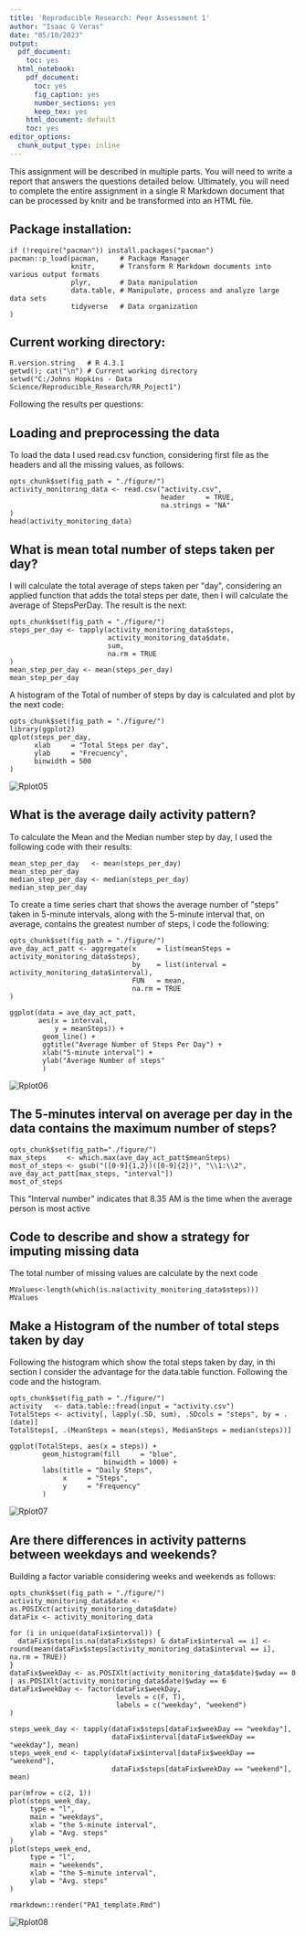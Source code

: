 ```yaml
---
title: 'Reproducible Research: Peer Assessment 1'
author: "Isaac G Veras"
date: "05/10/2023"
output:
  pdf_document:
    toc: yes
  html_notebook:
    pdf_document:
      toc: yes
      fig_caption: yes
      number_sections: yes
      keep_tex: yes
    html_document: default
    toc: yes
editor_options:
  chunk_output_type: inline
---
```


This assignment will be described in multiple parts. You will need to write a report that answers the questions detailed below. Ultimately, you will need to complete the entire assignment in a single R Markdown document that can be processed by knitr and be transformed into an HTML file.

## Package installation:

```{r}
if (!require("pacman")) install.packages("pacman")
pacman::p_load(pacman,     # Package Manager
               knitr,      # Transform R Markdown documents into various output formats
               plyr,       # Data manipulation
               data.table, # Manipulate, process and analyze large data sets
               tidyverse   # Data organization
)
```

## Current working directory:

```{r}
R.version.string   # R 4.3.1
getwd(); cat("\n") # Current working directory
setwd("C:/Johns Hopkins - Data Science/Reproducible_Research/RR_Poject1")
```

Following the results per questions:

## Loading and preprocessing the data

To load the data I used read.csv function, considering first file as the headers and all the missing values, as follows:

```{r fig.width=2,fig.height=3}
opts_chunk$set(fig_path = "./figure/")
activity_monitoring_data <- read.csv("activity.csv",
                                     header     = TRUE,
                                     na.strings = "NA"
)
head(activity_monitoring_data)
```

## What is mean total number of steps taken per day?

I will calculate the total average of steps taken per "day", considering an applied function that adds the total steps per date, then I will calculate the average of StepsPerDay. The result is the next:

```{r}
opts_chunk$set(fig_path = "./figure/")
steps_per_day <- tapply(activity_monitoring_data$steps,
                        activity_monitoring_data$date,
                        sum,
                        na.rm = TRUE
)
mean_step_per_day <- mean(steps_per_day)
mean_step_per_day
```

A histogram of the Total of number of steps by day is calculated and plot by the next code:

```{r fig.width=4,fig.height=4}
opts_chunk$set(fig_path = "./figure/")
library(ggplot2)
qplot(steps_per_day,
      xlab     = "Total Steps per day",
      ylab     = "Frecuency",
      binwidth = 500
)
```
![Rplot05](https://github.com/i544c/ReproducibleResearch_Project1/assets/104391905/7382a81a-e1f6-4815-acdc-736081c572b8)

## What is the average daily activity pattern?

To calculate the Mean and the Median number step by day, I used the following code with their results:

```{r}
mean_step_per_day   <- mean(steps_per_day)
mean_step_per_day
median_step_per_day <- median(steps_per_day)
median_step_per_day
```

To create a time series chart that shows the average number of "steps" taken in 5-minute intervals, along with the 5-minute interval that, on average, contains the greatest number of steps, I code the following:

```{r}
opts_chunk$set(fig_path = "./figure/")
ave_day_act_patt <- aggregate(x     = list(meanSteps = activity_monitoring_data$steps),
                              by    = list(interval = activity_monitoring_data$interval),
                              FUN   = mean,
                              na.rm = TRUE
)

ggplot(data = ave_day_act_patt,
       aes(x = interval,
           y = meanSteps)) +
        geom_line() +
        ggtitle("Average Number of Steps Per Day") +
        xlab("5-minute interval") +
        ylab("Average Number of steps"
		)
```
![Rplot06](https://github.com/i544c/ReproducibleResearch_Project1/assets/104391905/02ccbc47-0b17-4642-b9b8-06453a487d24)

## The 5-minutes interval on average per day in the data contains the maximum number of steps?

```{r}
opts_chunk$set(fig_path="./figure/")
max_steps     <- which.max(ave_day_act_patt$meanSteps)
most_of_steps <- gsub("([0-9]{1,2})([0-9]{2})", "\\1:\\2", ave_day_act_patt[max_steps, "interval"])
most_of_steps
```

This "Interval number" indicates that 8.35 AM is the time when the average person is most active

## Code to describe and show a strategy for imputing missing data

The total number of missing values are calculate by the next code

```{r}
MValues<-length(which(is.na(activity_monitoring_data$steps)))
MValues
```

## Make a Histogram of the number of total steps taken by day

Following the histogram which show the total steps taken by day, in thi section I consider the advantage for the data.table function. Following the code and the histogram.

```{r}
opts_chunk$set(fig_path = "./figure/")
activity   <- data.table::fread(input = "activity.csv")
TotalSteps <- activity[, lapply(.SD, sum), .SDcols = "steps", by = .(date)]
TotalSteps[, .(MeanSteps = mean(steps), MedianSteps = median(steps))]

ggplot(TotalSteps, aes(x = steps)) +
        geom_histogram(fill     = "blue",
                       binwidth = 1000) +
        labs(title = "Daily Steps",
             x     = "Steps",
             y     = "Frequency"
        )
```
![Rplot07](https://github.com/i544c/ReproducibleResearch_Project1/assets/104391905/8c22dc9e-68e2-4373-af72-6790ddeb29c9)

## Are there differences in activity patterns between weekdays and weekends?

Building a factor variable considering weeks and weekends as follows:

```{r}
opts_chunk$set(fig_path = "./figure/")
activity_monitoring_data$date <- as.POSIXct(activity_monitoring_data$date)
dataFix <- activity_monitoring_data

for (i in unique(dataFix$interval)) {
  dataFix$steps[is.na(dataFix$steps) & dataFix$interval == i] <- round(mean(dataFix$steps[activity_monitoring_data$interval == i], na.rm = TRUE))
}
dataFix$weekDay <- as.POSIXlt(activity_monitoring_data$date)$wday == 0 | as.POSIXlt(activity_monitoring_data$date)$wday == 6
dataFix$weekDay <- factor(dataFix$weekDay,
                          levels = c(F, T),
                          labels = c("weekday", "weekend")
)

steps_week_day <- tapply(dataFix$steps[dataFix$weekDay == "weekday"],
                         dataFix$interval[dataFix$weekDay == "weekday"], mean)
steps_week_end <- tapply(dataFix$interval[dataFix$weekDay == "weekend"],
                         dataFix$steps[dataFix$weekDay == "weekend"], mean)

par(mfrow = c(2, 1))
plot(steps_week_day,
     type = "l",
     main = "weekdays",
     xlab = "the 5-minute interval",
     ylab = "Avg. steps"
)
plot(steps_week_end,
     type = "l",
     main = "weekends",
     xlab = "the 5-minute interval",
     ylab = "Avg. steps"
)

rmarkdown::render("PA1_template.Rmd")
```
![Rplot08](https://github.com/i544c/ReproducibleResearch_Project1/assets/104391905/074d2a2a-e597-4c53-8822-c5c21b474950)
